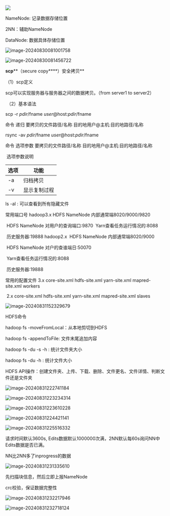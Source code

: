 

![](C:\Users\wxguo\AppData\Roaming\Typora\typora-user-images\image-20240830080412364.png)

NameNode: 记录数据存储位置

2NN：辅助NameNode

DataNode: 数据具体存储位置

![image-20240830081001758](C:\Users\wxguo\AppData\Roaming\Typora\typora-user-images\image-20240830081001758.png)

![image-20240830081456722](C:\Users\wxguo\AppData\Roaming\Typora\typora-user-images\image-20240830081456722.png)

**scp****（secure copy****）安全拷贝**

（1）scp定义

scp可以实现服务器与服务器之间的数据拷贝。（from server1 to server2）

​    （2）基本语法

scp   -r    $pdir/$fname       $user@$host:$pdir/$fname

命令  递归   要拷贝的文件路径/名称  目的地用户@主机:目的地路径/名称



rsync   -av    $pdir/$fname       $user@$host:$pdir/$fname

命令  选项参数  要拷贝的文件路径/名称  目的地用户@主机:目的地路径/名称

​     选项参数说明

| 选项 | 功能         |
| ---- | ------------ |
| -a   | 归档拷贝     |
| -v   | 显示复制过程 |



ls -al  : 可以查看到所有隐藏文件

常用端口号
hadoop3.x
	HDFS NameNode 内部通常端8020/9000/9820

​	HDFS NameNode 对用户的查询端口:9870
​	Yarn查看任务运行情况的:8088

​	历史服务器:19888
hadoop2.x
​	HDFS NameNode 内部通常端8020/9000

​	HDFS NameNode 对户的查谁端日:50070

​	Yarn查看任务运行情况的:8088

​	历史服务器:19888

常用的配置文件
	3.x  core-site.xml	hdfs-site.xml	yarn-site.xml	mapred-site.xml	workers

​	2.x  core-site.xml	hdfs-site.xml	yarn-site.xml	mapred-site.xml	slaves

![image-20240831152329679](C:\Users\wxguo\AppData\Roaming\Typora\typora-user-images\image-20240831152329679.png)

HDFS命令

hadoop fs -moveFromLocal：从本地剪切到HDFS

hadoop fs -appendToFile:  文件末尾追加内容

hadoop fs -du -s -h :  统计文件夹大小

hadoop fs -du -h :  统计文件大小



HDFS API操作：创建文件夹、上传、下载、删除、文件更名、文件详情、判断文件还是文件夹

![image-20240831222741184](C:\Users\wxguo\AppData\Roaming\Typora\typora-user-images\image-20240831222741184.png)

![image-20240831223234314](C:\Users\wxguo\AppData\Roaming\Typora\typora-user-images\image-20240831223234314.png)

![image-20240831223610228](C:\Users\wxguo\AppData\Roaming\Typora\typora-user-images\image-20240831223610228.png)

![image-20240831224421141](C:\Users\wxguo\AppData\Roaming\Typora\typora-user-images\image-20240831224421141.png)

![image-20240831225516332](C:\Users\wxguo\AppData\Roaming\Typora\typora-user-images\image-20240831225516332.png)

请求时间默认3600s, Edits数据默认1000000次满，2NN默认每60s询问NN中Edits数据是否已满。

NN比2NN多了inprogress的数据

![image-20240831231335610](C:\Users\wxguo\AppData\Roaming\Typora\typora-user-images\image-20240831231335610.png)

先扫描块信息，然后立即上报NameNode

crc校验，保证数据完整性

![image-20240831232217946](C:\Users\wxguo\AppData\Roaming\Typora\typora-user-images\image-20240831232217946.png)

![image-20240831232718124](C:\Users\wxguo\AppData\Roaming\Typora\typora-user-images\image-20240831232718124.png)

